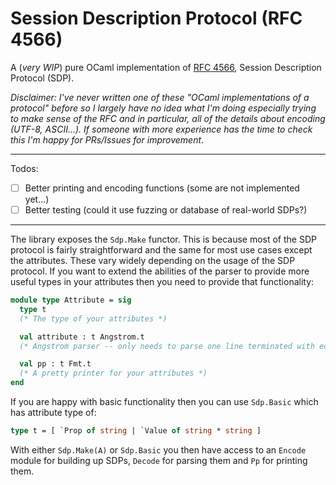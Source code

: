 Session Description Protocol (RFC 4566)
=======================================

A (*very WIP*) pure OCaml implementation of [RFC 4566](https://tools.ietf.org/html/rfc4566#section-8), Session Description Protocol (SDP).

*Disclaimer: I've never written one of these "OCaml implementations of a protocol" before so I largely have no idea what I'm doing especially trying to make sense of the RFC and in particular, all of the details about encoding (UTF-8, ASCII...). If someone with more experience has the time to check this I'm happy for PRs/Issues for improvement*.

---

Todos: 

 - [ ] Better printing and encoding functions (some are not implemented yet...)
 - [ ] Better testing (could it use fuzzing or database of real-world SDPs?)

---

The library exposes the `Sdp.Make` functor. This is because most of the SDP protocol is fairly straightforward and the same for most use cases except the attributes. These vary widely depending on the usage of the SDP protocol. If you want to extend the abilities of the parser to provide more useful types in your attributes then you need to provide that functionality: 

```ocaml
module type Attribute = sig
  type t
  (* The type of your attributes *)

  val attribute : t Angstrom.t
  (* Angstrom parser -- only needs to parse one line terminated with eol *)

  val pp : t Fmt.t
  (* A pretty printer for your attributes *)
end
```

If you are happy with basic functionality then you can use `Sdp.Basic` which has attribute type of: 

```ocaml
type t = [ `Prop of string | `Value of string * string ]
```

With either `Sdp.Make(A)` or `Sdp.Basic` you then have access to an `Encode` module for building up SDPs, `Decode` for parsing them and `Pp` for printing them.